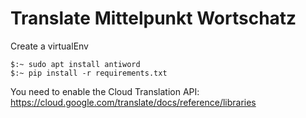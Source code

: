 # Translate Mittelpunkt  Wortschatz

Create a virtualEnv

```
$:~ sudo apt install antiword
$:~ pip install -r requirements.txt
```

You need to enable the Cloud Translation API:
 https://cloud.google.com/translate/docs/reference/libraries
